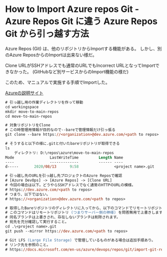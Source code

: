 # How to Import Azure repos Git - Azure Repos Git に違う Azure Repos Git から引っ越す方法

Azure Repos (Git) は、他のリポジトリからImportする機能がある。
しかし、別のAzure ReposからのImportは出来ない様だ。

Clone URLがSSHアドレスでも通常のURLでもIncorrect URLとなってImportできなかった。
(GitHubなど別サービスからのImport機能の様だ)

このため、マニュアルで実施する手順でImportした。

[Azureの説明サイト](https://docs.microsoft.com/en-us/azure/devops/repos/git/import-git-repository?view=azure-devops#manually-import-a-repo)

```ps
# 引っ越し用の作業ディレクトリを作って移動
cd workingspace
mkdir move-to-main-repos
cd move-to-main-repos

# 対象リポジトリをClone
# この時管理用情報が目的なので--bareで管理情報だけ引っ張る
git clone --bare https://<organization>@dev.azure.com/<path to repos>

# そうすると以下の様に.gitと付いたbareリポジトリが取得できる
ls
    ディレクトリ: D:\repos\azure\move-to-main-repos
Mode                LastWriteTime         Length Name
----                -------------         ------ ----
d-----       2020/08/13      9:58                <project name>.git

# 引っ越し先のURLを引っ越し先プロジェクトのAzure Reposで確認
# [Azure DevOps] -> [Azure Repos] -> [Clone URL]
# 今回の場合は以下。どうやらSSHアドレスでなく通常のHTTPのURLの模様。
# https://dev.azure.com/<path to repos>
# つまり、以下ではない。
# https://<organization>@dev.azure.com/<path to repos>

# 取得したBareリポジトリのディレクトリに入ってから、以下のコマンドでリモートリポジトリに強制Pushして全上書きする。
# このコマンドはリモートリポジトリ (つまりサーバー側の神様) を問答無用で上書きします。
# 同名ブランチは上書きされ、存在しないブランチは削除されます。
# 宛先を充分確認して実行すること。
cd .\<project name>.git
git push --mirror https://dev.azure.com/<path to repos>

# Git LFS (Large File Storage) で管理しているものがある場合は追加手順あり。
# リンク先を参照のこと。
# https://docs.microsoft.com/en-us/azure/devops/repos/git/import-git-repository?view=azure-devops#manually-import-a-repo
```

